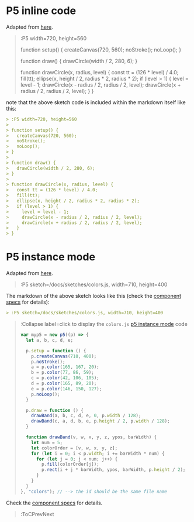 # P5 inline code

Adapted from [here](https://p5js.org/examples/structure-recursion.html).

> :P5 width=720, height=560
>
> function setup() {
>   createCanvas(720, 560);
>   noStroke();
>   noLoop();
> }
> 
> function draw() {
>   drawCircle(width / 2, 280, 6);
> }
> 
> function drawCircle(x, radius, level) {
>   const tt = (126 * level) / 4.0;
>   fill(tt);
>   ellipse(x, height / 2, radius * 2, radius * 2);
>   if (level > 1) {
>     level = level - 1;
>     drawCircle(x - radius / 2, radius / 2, level);
>     drawCircle(x + radius / 2, radius / 2, level);
>   }
> }

note that the above sketch code is included within the markdown itself like this:

```md
> :P5 width=720, height=560
>
> function setup() {
>   createCanvas(720, 560);
>   noStroke();
>   noLoop();
> }
> 
> function draw() {
>   drawCircle(width / 2, 280, 6);
> }
> 
> function drawCircle(x, radius, level) {
>   const tt = (126 * level) / 4.0;
>   fill(tt);
>   ellipse(x, height / 2, radius * 2, radius * 2);
>   if (level > 1) {
>     level = level - 1;
>     drawCircle(x - radius / 2, radius / 2, level);
>     drawCircle(x + radius / 2, radius / 2, level);
>   }
> }
```

# P5 instance mode

Adapted from [here](https://p5js.org/examples/color-relativity.html).

> :P5 sketch=/docs/sketches/colors.js, width=710, height=400

The markdown of the above sketch looks like this (check the [component specs](/docs/snippets/component) for details):

```markdown
> :P5 sketch=/docs/sketches/colors.js, width=710, height=400
```

> :Collapse label=click to display the `colors.js` [p5 instance mode](https://github.com/processing/p5.js/wiki/Global-and-instance-mode) code
> 
> ```js | colors.js
> var myp5 = new p5((p) => {
>   let a, b, c, d, e;
> 
>   p.setup = function () {
>     p.createCanvas(710, 400);
>     p.noStroke();
>     a = p.color(165, 167, 20);
>     b = p.color(77, 86, 59);
>     c = p.color(42, 106, 105);
>     d = p.color(165, 89, 20);
>     e = p.color(146, 150, 127);
>     p.noLoop();
>   }
> 
>   p.draw = function () {
>     drawBand(a, b, c, d, e, 0, p.width / 128);
>     drawBand(c, a, d, b, e, p.height / 2, p.width / 128);
>   }
> 
>   function drawBand(v, w, x, y, z, ypos, barWidth) {
>     let num = 5;
>     let colorOrder = [v, w, x, y, z];
>     for (let i = 0; i < p.width; i += barWidth * num) {
>       for (let j = 0; j < num; j++) {
>         p.fill(colorOrder[j]);
>         p.rect(i + j * barWidth, ypos, barWidth, p.height / 2);
>       }
>     }
>   }
> }, "colors"); // --> the id should be the same file name
> ```

Check the [component specs](/docs/snippets/component) for details.

> :ToCPrevNext
